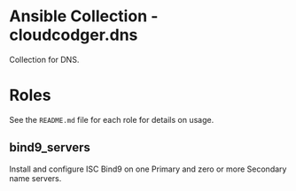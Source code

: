# Ansible Collection - cloudcodger.dns

Collection for DNS.

# Roles

See the `README.md` file for each role for details on usage.

## bind9_servers

Install and configure ISC Bind9 on one Primary and zero or more Secondary name servers.
